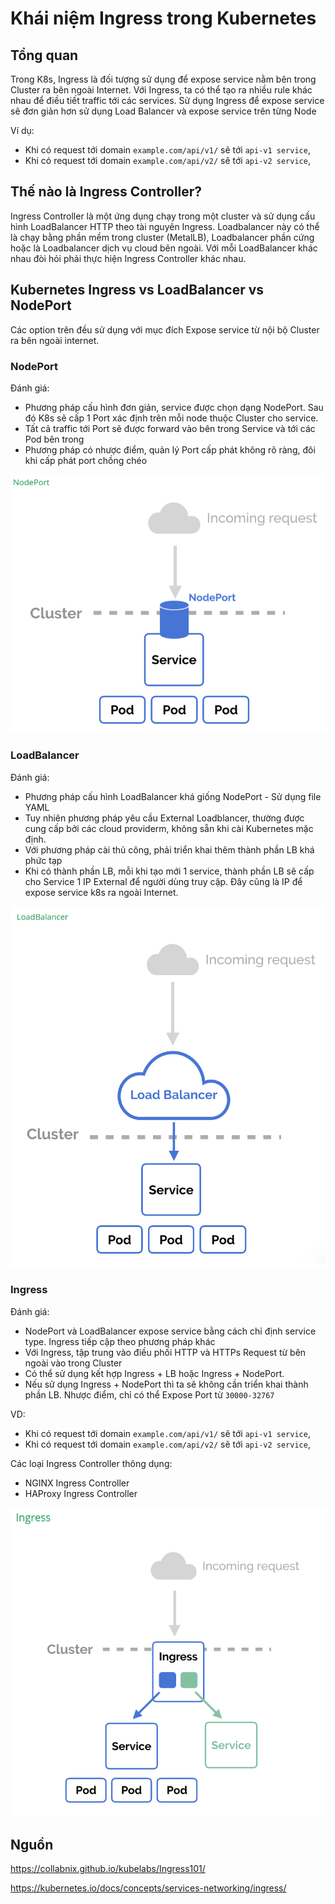 # Khái niệm Ingress trong Kubernetes

## Tổng quan

Trong K8s, Ingress là đối tượng sử dụng để expose service nằm bên trong Cluster ra bên ngoài Internet.
Với Ingress, ta có thể tạo ra nhiều rule khác nhau để điều tiết traffic tới các services. Sử dụng Ingress để expose service sẽ đơn giản hơn sử dụng Load Balancer và expose service trên từng Node

Ví dụ:
- Khi có request tới domain `example.com/api/v1/` sẽ tới `api-v1 service`,
- Khi có request tới domain `example.com/api/v2/` sẽ tới `api-v2 service`,

## Thế nào là Ingress Controller?

Ingress Controller là một ứng dụng chạy trong một cluster và sử dụng cấu hình LoadBalancer HTTP theo tài nguyên Ingress. Loadbalancer này có thể là chạy bằng phần mềm trong cluster (MetalLB), Loadbalancer phần cứng hoặc là Loadbalancer dịch vụ cloud bên ngoài. Với mỗi LoadBalancer khác nhau đòi hỏi phải thực hiện Ingress Controller khác nhau.

## Kubernetes Ingress vs LoadBalancer vs NodePort

Các option trên đều sử dụng với mục đích Expose service từ nội bộ Cluster ra bên ngoài internet.

### NodePort

Đánh giá:
- Phương pháp cấu hình đơn giản, service được chọn dạng NodePort. Sau đó K8s sẽ cấp 1 Port xác định trên mỗi node thuộc Cluster cho service.
- Tất cả traffic tới Port sẽ được forward vào bên trong Service và tới các Pod bên trong
- Phương pháp có nhược điểm, quản lý Port cấp phát không rõ ràng, đôi khi cấp phát port chồng chéo

![](/images/2.9-ingress-k8s/pic1.png)

### LoadBalancer

Đánh giá:
- Phương pháp cấu hình LoadBalancer khá giống NodePort - Sử dụng file YAML
- Tuy nhiên phương pháp yêu cầu External Loadblancer, thường được cung cấp bởi các cloud providerm, không sẵn khi cài Kubernetes mặc định.
- Với phương pháp cài thủ công, phải triển khai thêm thành phần LB khá phức tạp
- Khi có thành phần LB, mỗi khi tạo mới 1 service, thành phần LB sẽ cấp cho Service 1 IP External để người dùng truy cập. Đây cũng là IP để expose service k8s ra ngoài Internet.

![](/images/2.9-ingress-k8s/pic2.png)

### Ingress

Đánh giá:
- NodePort và LoadBalancer expose service bằng cách chỉ định service type. Ingress tiếp cập theo phương pháp khác
- Với Ingress, tập trung vào điều phối HTTP và HTTPs Request từ bên ngoài vào trong Cluster
- Có thể sử dụng kết hợp Ingress + LB hoặc Ingress + NodePort.
- Nếu sử dụng Ingress + NodePort thì ta sẽ không cần triển khai thành phần LB. Nhược điểm, chỉ có thể Expose Port từ `30000-32767`

VD:
- Khi có request tới domain `example.com/api/v1/` sẽ tới `api-v1 service`,
- Khi có request tới domain `example.com/api/v2/` sẽ tới `api-v2 service`,

Các loại Ingress Controller thông dụng:
- NGINX Ingress Controller
- HAProxy Ingress Controller

![](/images/2.9-ingress-k8s/pic3.png)

## Nguồn

https://collabnix.github.io/kubelabs/Ingress101/

https://kubernetes.io/docs/concepts/services-networking/ingress/